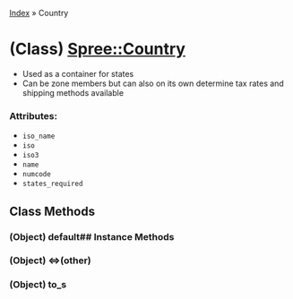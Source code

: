 [Index](../_index.md) » Country

# (Class) [Spree::Country](http://m.gymplayer.com/country.rb)
* Used as a container for states
* Can be zone members but can also on its own determine tax rates and shipping methods available

### Attributes:
* `iso_name`
* `iso`
* `iso3`
* `name`
* `numcode`
* `states_required`

## Class Methods
### (Object) **default**## Instance Methods
### (Object) **<=>**(other)
### (Object) **to_s**
